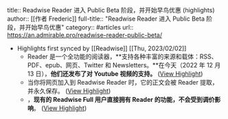 title:: Readwise Reader 进入 Public Beta 阶段，并开始早鸟优惠 (highlights)
author:: [[作者  Frederic]]
full-title:: "Readwise Reader 进入 Public Beta 阶段，并开始早鸟优惠"
category:: #articles
url:: https://an.admirable.pro/readwise-reader-public-beta/

- Highlights first synced by [[Readwise]] [[Thu, 2023/02/02]]
	- Reader 是一个全功能的阅读器，**支持各种丰富的来源和载体：RSS、PDF、epub、网页、Twitter 和 Newsletters。**在今天（2022 年 12 月 13 日），**他们还发布了对 Youtube 视频的支持。** ([View Highlight](https://read.readwise.io/read/01gr8033p436em1seytx3d7fj3))
	- 当你将网页加入到 Readwise Reader 时，它的正文会被 Reader 提取，并永久保存。 ([View Highlight](https://read.readwise.io/read/01gr803g96782recfh140398et))
	- ，**现有的 Readwise Full 用户直接拥有 Reader 的功能，不会受到调价影响**。 ([View Highlight](https://read.readwise.io/read/01gr8055zpaasgvtt4ywc47zz6))